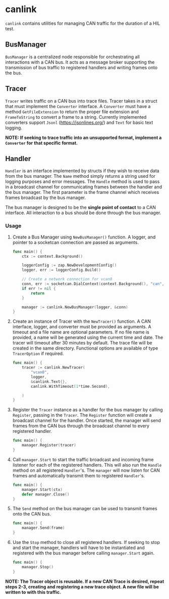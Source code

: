 canlink
======================

`canlink` contains utilities for managing CAN traffic for the duration of a HIL test. 

BusManager
---------------
`BusManager` is a centralized node responsible for orchestrating all interactions with a CAN bus.
It acts as a message broker supporting the transmission of bus traffic to registered handlers and writing frames onto the bus.

Tracer
---------------
`Tracer` writes traffic on a CAN bus into trace files.
Tracer takes in a struct that must implement the `Converter` interface.
A `Converter` must have a method `GetFileExtension` to return the proper file extension and `FrameToString` to convert a frame to a string. Currently implemented converters support `Jsonl` (https://jsonlines.org/) and `Text` for basic text logging.

__NOTE: If seeking to trace traffic into an unsupported format, implement a `Converter` for that specific format.__

Handler
---------------
`Handler` is an interface implemented by structs if they wish to receive data from the bus manager. The `Name` method simply returns a string used for logging purposes and error messages. The `Handle` method is used to pass in a broadcast channel for communicating frames between the handler and the bus manager. The first parameter is the frame channel which receives frames broadcast by the bus manager.

The bus manager is designed to be the __single point of contact__ to a CAN interface. All interaction to a bus should be done through the bus manager.


### Usage

1) Create a Bus Manager using `NewBusManager()` function.
A logger, and pointer to a socketcan connection are passed as arguments.

    ```go
    func main() {
        ctx := context.Background()

        loggerConfig := zap.NewDevelopmentConfig()
        logger, err := loggerConfig.Build()

        // Create a network connection for vcan0
        conn, err := socketcan.DialContext(context.Background(), "can", "vcan0")
        if err != nil {
            return
        }

        manager := canlink.NewBusManager(logger, &conn)
    }
    ```

2) Create an instance of Tracer with the `NewTracer()` function.
A CAN interface, logger, and converter must be provided as arguments.
A timeout and a file name are optional parameters. If no file name is provided, a name will be generated using the current time and date. The tracer will timeout after 30 minutes by default. The trace file will be created in the same directory.
Functional options are available of type `TracerOption` if required.

    ```go
    func main() {
        tracer := canlink.NewTracer(
            "vcan0",
            logger,
            &canlink.Text{},
            canlink.WithTimeout(1*time.Second),
    
	    )
    }
    ```
3) Register the `Tracer` instance as a handler for the bus manager by calling `Register`, passing in the `Tracer`. The `Register` function will create a broadcast channel for the handler. Once started, the manager will send frames from the CAN bus through the broadcast channel to every registered handler.

    ```go
    func main() {
        manager.Register(tracer)
    }
    ```

5) Call `manager.Start` to start the traffic broadcast and incoming frame listener for each of the registered handlers. This will also run the `Handle` method on all registered `Handler`'s. The `manager` will now listen for CAN frames and automatically transmit them to registered `Handler`'s.

    ```go
    func main() {
        manager.Start(ctx)
        defer manager.Close()
    }
    ```
5) The `Send` method on the bus manager can be used to transmit frames onto the CAN bus.

    ```go
    func main() {
        manager.Send(frame)
    }
    ```
6) Use the `Stop` method to close all registered handlers. If seeking to stop and start the manager, handlers will have to be instantiated and registered with the bus manager before calling `manager.Start` again.

    ```go
    func main() {
        manager.Stop()
    }
    ```

__NOTE: The Tracer object is reusable. If a new CAN Trace is desired, repeat steps 2-3, creating and registering a new trace object. A new file will be written to with this traffic.__
